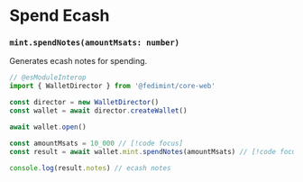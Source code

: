 # Spend Ecash

### `mint.spendNotes(amountMsats: number)`

Generates ecash notes for spending.

```ts twoslash
// @esModuleInterop
import { WalletDirector } from '@fedimint/core-web'

const director = new WalletDirector()
const wallet = await director.createWallet()

await wallet.open()

const amountMsats = 10_000 // [!code focus]
const result = await wallet.mint.spendNotes(amountMsats) // [!code focus]

console.log(result.notes) // ecash notes
```
